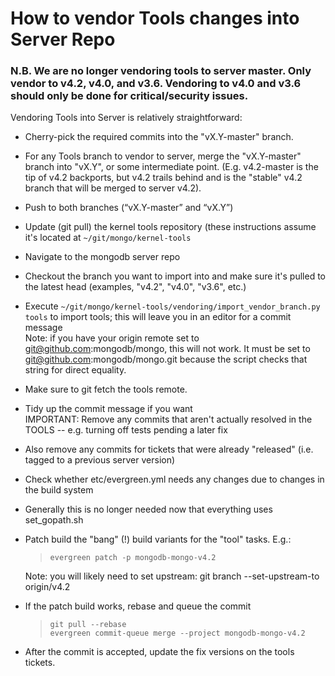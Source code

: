 # How to vendor Tools changes into Server Repo
### N.B.  We are no longer vendoring tools to server master.  Only vendor to v4.2, v4.0, and v3.6.  Vendoring to v4.0 and v3.6 should only be done for critical/security issues.

Vendoring Tools into Server is relatively straightforward:

- Cherry-pick the required commits into the "vX.Y-master" branch.
- For any Tools branch to vendor to server, merge the "vX.Y-master" branch into "vX.Y", or some intermediate point.  (E.g. v4.2-master is the tip of v4.2 backports, but v4.2 trails behind and is the "stable" v4.2 branch that will be merged to server v4.2). 
- Push to both branches (“vX.Y-master” and “vX.Y”)
- Update (git pull) the kernel tools repository (these instructions assume it's located at `~/git/mongo/kernel-tools`
- Navigate to the mongodb server repo
- Checkout the branch you want to import into and make sure it's pulled to the latest head (examples, "v4.2", "v4.0", "v3.6", etc.)
- Execute `~/git/mongo/kernel-tools/vendoring/import_vendor_branch.py tools` to import tools; this will leave you in an editor for a commit message  
Note: if you have your origin remote set to git@github.com:mongodb/mongo, this will not work. It must be set to git@github.com:mongodb/mongo.git because the script checks that string for direct equality.
- Make sure to git fetch the tools remote.
- Tidy up the commit message if you want  
IMPORTANT: Remove any commits that aren't actually resolved in the TOOLS -- e.g. turning off tests pending a later fix
- Also remove any commits for tickets that were already "released" (i.e. tagged to a previous server version)
- Check whether etc/evergreen.yml needs any changes due to changes in the build system
- Generally this is no longer needed now that everything uses set_gopath.sh 
- Patch build the "bang" (!) build variants for the "tool" tasks. E.g.:
  > `evergreen patch -p mongodb-mongo-v4.2`  
                                                                          
  Note: you will likely need to set upstream: git branch --set-upstream-to origin/v4.2
- If the patch build works, rebase and queue the commit
  > `git pull --rebase`  
  `evergreen commit-queue merge --project mongodb-mongo-v4.2`
- After the commit is accepted, update the fix versions on the tools tickets.
